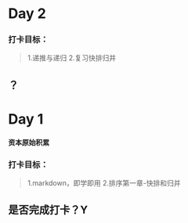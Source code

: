 # Day 2

### 打卡目标：
> 1.递推与递归
> 2.复习快排归并

## ？

# Day 1
#### 资本原始积累

### 打卡目标：
> 1.markdown，即学即用
> 2.排序第一章-快排和归并

## 是否完成打卡？Y


